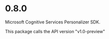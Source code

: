 # 0.8.0
Microsoft Cognitive Services Personalizer SDK.

This package calls the API version "v1.0-preview"